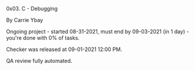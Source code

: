 0x03. C - Debugging



By Carrie Ybay



Ongoing project - started 08-31-2021, must end by 09-03-2021 (in 1 day) -you're done with 0% of tasks.



Checker was released at 09-01-2021 12:00 PM.



QA review fully automated.
